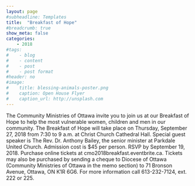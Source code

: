 ```yaml
---
layout: page
#subheadline: Templates
title:  "Breakfast of Hope"
#breadcrumb: true
show_meta: false
categories:
    - 2018
#tags:
#    - blog
#    - content
#    - post
#    - post format
#header: no
#image:
#    title: blessing-animals-poster.png
#    caption: Open House Flyer
#    caption_url: http://unsplash.com
---
```

The Community Ministries of Ottawa invite you to join us at our Breakfast of Hope to help the most vulnerable women, children and men in our community.  The Breakfast of Hope will take place on Thursday, September 27, 2018  from 7:30 to 9 a.m. at Christ Church Cathedral Hall. Special guest speaker is The Rev. Dr. Anthony Bailey, the senior minister at Parkdale United Church.  Admission cost is $45 per person.   RSVP by September 19, 2018.   Purchase online tickets at cmo2018breakfast.eventbrite.ca.  Tickets may also be purchased by sending a cheque to Diocese of Ottawa (Community Ministries of Ottawa in the memo section) to 71 Bronson Avenue, Ottawa, ON K1R 6G6.  For more information call 613-232-7124, ext. 222 or 225.
